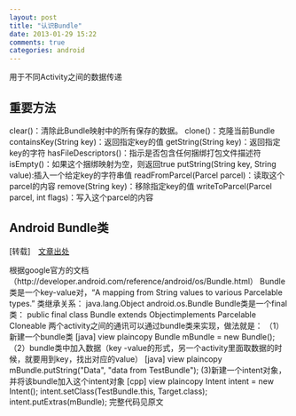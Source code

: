 ```yaml
---
layout: post
title: "认识Bundle"
date: 2013-01-29 15:22
comments: true
categories: android
---
```

用于不同Activity之间的数据传递
<!-- more -->
<h2>重要方法</h2>
clear()：清除此Bundle映射中的所有保存的数据。
clone()：克隆当前Bundle
containsKey(String key)：返回指定key的值
getString(String key)：返回指定key的字符
hasFileDescriptors()：指示是否包含任何捆绑打包文件描述符
isEmpty()：如果这个捆绑映射为空，则返回true
putString(String key, String value):插入一个给定key的字符串值
readFromParcel(Parcel parcel)：读取这个parcel的内容
remove(String key)：移除指定key的值
writeToParcel(Parcel parcel, int flags)：写入这个parcel的内容
<h2>Android Bundle类</h2> 
<p class="laiyuan">[转载]　<a href="http://blog.csdn.net/randyjiawenjie/article/details/6651437">文章出处</a></p>
根据google官方的文档（http://developer.android.com/reference/android/os/Bundle.html）
Bundle类是一个key-value对，“A mapping from String values to various Parcelable types.”
类继承关系：
java.lang.Object
android.os.Bundle
Bundle类是一个final类：
public final class
Bundle
extends Objectimplements Parcelable Cloneable
两个activity之间的通讯可以通过bundle类来实现，做法就是：
（1）新建一个bundle类
[java] view plaincopy
    Bundle mBundle = new Bundle();   
（2）bundle类中加入数据（key -value的形式，另一个activity里面取数据的时候，就要用到key，找出对应的value）
[java] view plaincopy
    mBundle.putString("Data", "data from TestBundle");  
(3)新建一个intent对象，并将该bundle加入这个intent对象
[cpp] view plaincopy
    Intent intent = new Intent();    
    intent.setClass(TestBundle.this, Target.class);    
    intent.putExtras(mBundle);  
完整代码见原文